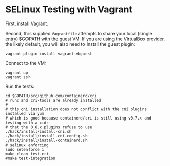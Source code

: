 # SELinux Testing with Vagrant

First, [install Vagrant](https://www.vagrantup.com/docs/installation).

Second, this supplied `Vagrantfile` attempts to share your local (single entry) $GOPATH with the guest VM.
If you are using the VirtualBox provider, the likely default, you will also need to install the guest plugin:

```shell script
vagrant plugin install vagrant-vbguest
```

Connect to the VM:

```shell script
vagrant up
vagrant ssh
```

Run the tests:

```shell script
cd $GOPATH/src/github.com/containerd/cri
# runc and cri-tools are already installed
#
# this cni installation does not conflict with the cni plugins installed via yum
# which is good because containerd/cri is still using v0.7.x and testing with a cidr
# that the 0.8.x plugins refuse to use
./hack/install/install-cni.sh
./hack/install/install-cni-config.sh
./hack/install/install-containerd.sh
# selinux enforcing
sudo setenforce 1
make clean test-cri
#make test-integration
```

